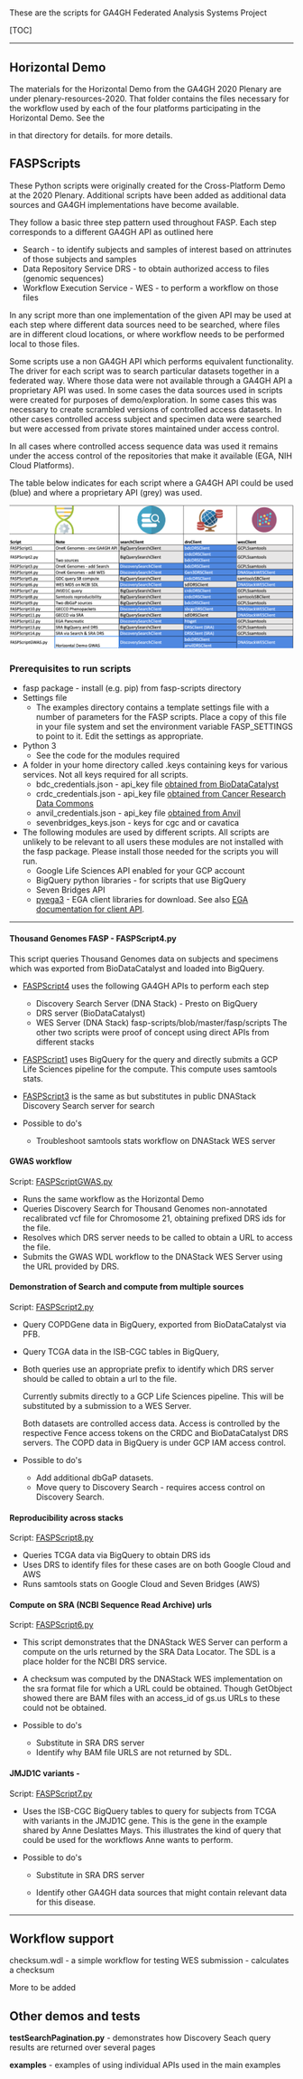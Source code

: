 # 
 These are the scripts for GA4GH Federated Analysis Systems Project

[TOC]



------

## Horizontal Demo

The materials for the Horizontal Demo from the GA4GH 2020 Plenary are under plenary-resources-2020. That folder contains  the files necessary for the workflow used by each of the four platforms participating in the Horizontal Demo. See  the 

[ReadMe]: ./plenary-resources-2020/README.md

in that directory for details.  for more details.

## FASPScripts

These Python scripts were originally created for the Cross-Platform Demo at the 2020 Plenary. Additional scripts have been added as additional data sources and GA4GH implementations have become available. 

They follow a basic three step pattern used throughout FASP. Each step corresponds to a different GA4GH API as outlined here

- Search - to identify subjects and samples of interest based on attrinutes of those subjects and samples
- Data Repository Service DRS - to obtain authorized access to files (genomic sequences)
- Workflow Execution Service - WES -  to perform a workflow on those files

In any script more than one implementation of the given API may be used at each step where different data sources need to be searched, where files are in different cloud locations, or where workflow needs to be performed local to those files.

Some scripts use a non GA4GH API which performs equivalent functionality. The driver for each script was to search particular datasets together in a federated way. Where those data were not available through a GA4GH API a proprietary API was used. In some cases the data sources used in scripts were created for purposes of demo/exploration. In some cases this was necessary to create scrambled versions of controlled access datasets. In other cases controlled access subject and specimen data were searched but were accessed from private stores maintained under access control.

In all cases where controlled access sequence data was used it remains under the access control of the repositories that make it available (EGA, NIH Cloud Platforms).

The table below indicates for each script where a GA4GH API could be used (blue) and where a proprietary API (grey) was used.



![scriptGrid](../fasp/runner/credits/images/scriptgrid.png)

### **Prerequisites to run scripts**

- fasp package - install (e.g. pip) from fasp-scripts directory
- Settings file
  - The examples directory contains a template settings file with a number of parameters for the FASP scripts. Place a copy of this file in your file system and set the environment variable FASP_SETTINGS to point to it. Edit the settings as appropriate.
- Python 3
  - See the code for the modules required
- A folder in your home directory called .keys containing keys for various services. Not all  keys required for all scripts.
  - bdc_credentials.json - api_key file [obtained from BioDataCatalyst](https://gen3.biodatacatalyst.nhlbi.nih.gov/identity)
  - crdc_credentials.json - api_key file [obtained from Cancer Research Data Commons](https://nci-crdc.datacommons.io/identity)
  - anvil_credentials.json - api_key file [obtained from Anvil](https://gen3.theanvil.io)
  - sevenbridges_keys.json - keys for cgc and or cavatica
- The following modules are used by different scripts. All scripts are unlikely to be relevant to all users these modules are not installed with the fasp package. Please install those needed for the scripts you will run.
  - Google Life Sciences API enabled for your GCP account
  - BigQuery python libraries - for scripts that use BigQuery
  - Seven Bridges API
  - [pyega3](https://pypi.org/project/pyega3/) - EGA client libraries for download. See also [EGA documentation for client API](https://ega-archive.org/download/downloader-quickguide-APIv3). 

------



#### Thousand Genomes FASP - FASPScript4.py

This script queries Thousand Genomes data on subjects and specimens which was exported from BioDataCatalyst and loaded into BigQuery.

- [FASPScript4](https://github.com/ga4gh/fasp-scripts/blob/master/fasp/scripts/FASPScript4.py) uses the following GA4GH APIs to perform each step
   - Discovery Search Server (DNA Stack) - Presto on BigQuery
   - DRS server (BioDataCatalyst)
   - WES Server (DNA Stack)
fasp-scripts/blob/master/fasp/scripts
The other two scripts were proof of concept using direct APIs from different stacks
 - [FASPScript1](https://github.com/ga4gh/fasp-scripts/blob/master/fasp/scripts/FASPScript1.py) uses BigQuery for the query and directly submits a GCP Life Sciences pipeline for the compute. This compute uses samtools stats.
 - [FASPScript3](https://github.com/ga4gh/fasp-scripts/blob/master/fasp/scripts//FASPScript3.py) is the same as but substitutes in public DNAStack Discovery Search server for search

- Possible to do's

  - Troubleshoot samtools stats workflow on DNAStack WES server 

#### GWAS workflow 

Script: [FASPScriptGWAS.py](https://github.com/ga4gh/fasp-scripts/blob/master/fasp/scripts/FASPScriptGWAS.py)


- Runs the same workflow as the Horizontal Demo
- Queries Discovery Search for Thousand Genomes non-annotated recalibrated vcf file for Chromosome 21, obtaining prefixed DRS ids for the file. 
- Resolves which DRS server needs to be called to obtain a URL to access the file.
- Submits the GWAS WDL workflow to the DNAStack WES Server using the URL provided by DRS.

#### Demonstration of Search and compute from multiple sources 

Script: [FASPScript2.py](https://github.com/ga4gh/fasp-scripts/blob/master/fasp/scripts//FASPScript2.py)


- Query COPDGene data in BigQuery, exported from BioDataCatalyst via PFB.

- Query TCGA data in the ISB-CGC tables in BigQuery,

- Both queries use an appropriate prefix to identify which DRS server should be called to obtain a url to the file.

  Currently submits directly to a GCP Life Sciences pipeline. This will be substituted by a submission to a WES Server.

  Both datasets are controlled access data. Access is controlled by the respective Fence access tokens on the CRDC and BioDataCatalyst DRS servers. The COPD data in BigQuery is under GCP IAM access control.




- Possible to do's

  - Add additional dbGaP datasets.
  - Move query to Discovery Search - requires access control on Discovery Search.

#### Reproducibility across stacks 

Script: [FASPScript8.py](https://github.com/ga4gh/fasp-scripts/blob/master/fasp/scripts/FASPScript8.py)


- Queries TCGA data via BigQuery to obtain DRS ids
- Uses DRS to identify files for these cases are on both Google Cloud and AWS
- Runs samtools stats on Google Cloud and Seven Bridges (AWS)

#### Compute on SRA (NCBI Sequence Read Archive) urls 

Script: [FASPScript6.py](https://github.com/ga4gh/fasp-scripts/blob/master/fasp/scripts/FASPScript6.py)


- This script demonstrates that the DNAStack WES Server can perform a compute on the urls returned by the SRA Data Locator. The SDL is a place holder for the NCBI DRS service.
- A checksum was computed by the DNAStack WES implementation on the sra format file for which a URL could be obtained. Though GetObject showed there are BAM files with an access_id of gs.us URLs to these could not be obtained.
- Possible to do's

  - Substitute in SRA DRS server
  - Identify why BAM file URLS are not returned by SDL.

####  JMJD1C variants - 

Script: [FASPScript7.py](https://github.com/ga4gh/fasp-scripts/blob/master/fasp/scripts/FASPScript7.py)


- Uses the ISB-CGC BigQuery tables to query for subjects from TCGA with variants in the JMJD1C gene.  This is the gene in the example shared by Anne Deslattes Mays. This illustrates the kind of query that could be used for the workflows Anne wants to perform.

- Possible to do's


    - Substitute in SRA DRS server
    
    - Identify other GA4GH data sources that might contain relevant data for this disease.

------

## **Workflow support**

checksum.wdl - a simple workflow for testing WES submission - calculates a checksum

More to be added

## Other demos and tests

**testSearchPagination.py** - demonstrates how Discovery Seach query results are returned over several pages

**examples** - examples of using individual APIs used in the main examples 



